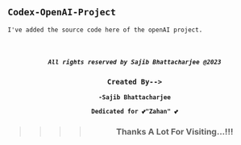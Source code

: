 ## `Codex-OpenAI-Project`
```
I've added the source code here of the openAI project.
```

</br>

<div 
align="center">

##### `All rights reserved by Sajib Bhattacharjee @2023`

### `Created By-->`

**`-Sajib Bhattacharjee`**

**`Dedicated for 💕"Zahan" 💕`**

> > > > ### Thanks A Lot For Visiting...!!!

</div>
